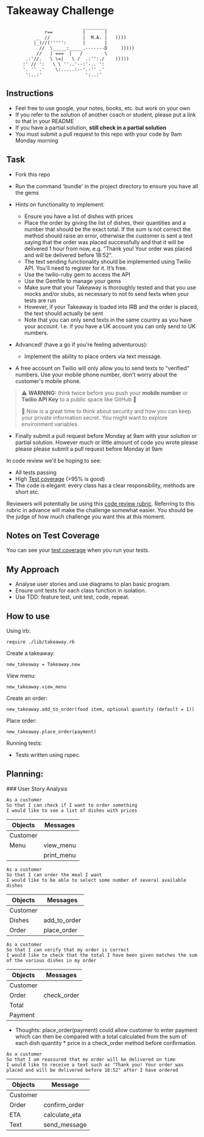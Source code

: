 Takeaway Challenge
==================
```
                            _________
              r==           |       |
           _  //            |  M.A. |   ))))
          |_)//(''''':      |       |
            //  \_____:_____.-------D     )))))
           //   | ===  |   /        \
       .:'//.   \ \=|   \ /  .:'':./    )))))
      :' // ':   \ \ ''..'--:'-.. ':
      '. '' .'    \:.....:--'.-'' .'
       ':..:'                ':..:'

 ```

Instructions
-------

* Feel free to use google, your notes, books, etc. but work on your own
* If you refer to the solution of another coach or student, please put a link to that in your README
* If you have a partial solution, **still check in a partial solution**
* You must submit a pull request to this repo with your code by 9am Monday morning

Task
-----

* Fork this repo
* Run the command 'bundle' in the project directory to ensure you have all the gems
* Hints on functionality to implement:
  * Ensure you have a list of dishes with prices
  * Place the order by giving the list of dishes, their quantities and a number that should be the exact total. If the sum is not correct the method should raise an error, otherwise the customer is sent a text saying that the order was placed successfully and that it will be delivered 1 hour from now, e.g. "Thank you! Your order was placed and will be delivered before 18:52".
  * The text sending functionality should be implemented using Twilio API. You'll need to register for it. It’s free.
  * Use the twilio-ruby gem to access the API
  * Use the Gemfile to manage your gems
  * Make sure that your Takeaway is thoroughly tested and that you use mocks and/or stubs, as necessary to not to send texts when your tests are run
  * However, if your Takeaway is loaded into IRB and the order is placed, the text should actually be sent
  * Note that you can only send texts in the same country as you have your account. I.e. if you have a UK account you can only send to UK numbers.

* Advanced! (have a go if you're feeling adventurous):
  * Implement the ability to place orders via text message.

* A free account on Twilio will only allow you to send texts to "verified" numbers. Use your mobile phone number, don't worry about the customer's mobile phone.

> :warning: **WARNING:** think twice before you push your **mobile number** or **Twilio API Key** to a public space like GitHub :eyes:
>
> :key: Now is a great time to think about security and how you can keep your private information secret. You might want to explore environment variables.

* Finally submit a pull request before Monday at 9am with your solution or partial solution.  However much or little amount of code you wrote please please please submit a pull request before Monday at 9am


In code review we'll be hoping to see:

* All tests passing
* High [Test coverage](https://github.com/makersacademy/course/blob/master/pills/test_coverage.md) (>95% is good)
* The code is elegant: every class has a clear responsibility, methods are short etc.

Reviewers will potentially be using this [code review rubric](docs/review.md).  Referring to this rubric in advance will make the challenge somewhat easier.  You should be the judge of how much challenge you want this at this moment.

Notes on Test Coverage
------------------

You can see your [test coverage](https://github.com/makersacademy/course/blob/master/pills/test_coverage.md) when you run your tests.


## My Approach

- Analyse user stories and use diagrams to plan basic program.
- Ensure unit tests for each class function in isolation.
- Use TDD: feature test, unit test, code, repeat.

## How to use

Using irb:
```
require ./lib/takeaway.rb
```

Create a takeaway:
```
new_takeaway = Takeaway.new
```

View menu:
```
new_takeaway.view_menu
```

Create an order:
```
new_takeaway.add_to_order(food item, optional quantity (default = 1))
```

Place order:
```
new_takeaway.place_order(payment)
```

Running tests:
- Tests written using rspec.

## Planning:

### User Story Analysis

```
As a customer
So that I can check if I want to order something
I would like to see a list of dishes with prices
```
|Objects|Messages|
|----------|-----------|
|Customer||
|Menu|view_menu|
||print_menu|
```
As a customer
So that I can order the meal I want
I would like to be able to select some number of several available dishes
```
|Objects|Messages|
|----------|----------|
|Customer||
|Dishes|add_to_order|
|Order|place_order|
```
As a customer
So that I can verify that my order is correct
I would like to check that the total I have been given matches the sum of the various dishes in my order
```
|Objects|Messages|
|-----------|----------|
|Customer||
|Order|check_order|
|Total||
|Payment||
- Thoughts: place_order(payment) could allow customer to enter payment which can then be compared with a total calculated from the sum of each dish quantity * price in a check_order method before confirmation.
```
As a customer
So that I am reassured that my order will be delivered on time
I would like to receive a text such as "Thank you! Your order was placed and will be delivered before 18:52" after I have ordered
```
|Objects|Message|
|-----------|-----------|
|Customer||
|Order|confirm_order|
|ETA|calculate_eta|
|Text|send_message|
